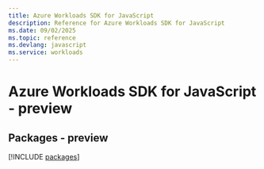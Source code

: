 ```yaml
---
title: Azure Workloads SDK for JavaScript
description: Reference for Azure Workloads SDK for JavaScript
ms.date: 09/02/2025
ms.topic: reference
ms.devlang: javascript
ms.service: workloads
---
```

# Azure Workloads SDK for JavaScript - preview
## Packages - preview
[!INCLUDE [packages](workloads-index.md)]